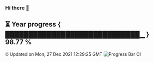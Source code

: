### Hi there 👋
⏳ Year progress { █████████████████████████████▁ } 98.77 %
---
⏰ Updated on Mon, 27 Dec 2021 12:29:25 GMT
![Progress Bar CI](https://github.com/liununu/liununu/workflows/Progress%20Bar%20CI/badge.svg)
